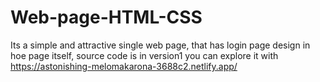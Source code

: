# Web-page-HTML-CSS
Its a simple and attractive single web page,
that has login page design in hoe page itself,
source code is in version1
you can explore it with
https://astonishing-melomakarona-3688c2.netlify.app/
